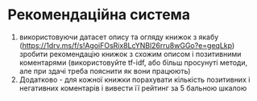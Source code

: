 # Рекомендаційна система

1. використовуючи датасет опису та огляду книжок з якабу (<https://1drv.ms/f/s!AgoiFOsRix8LcYNBl26rru8wGGo?e=geqLkp>) зробити рекомендацію книжок з схожим описом і позитивними коментарями (використовуйте tf-idf, або більш просунуті методи, але при здачі треба пояснити як вони працюють)
2. Додатково - для кожної книжки порахувати кількість позитивних і негативних коментарів і вивести її рейтинг за 5 бальною шкалою
